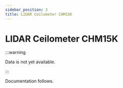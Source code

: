 ```yaml
---
sidebar_position: 3
title: LIDAR Ceilometer CHM15K
---
```

<!-- @NOSPELL@ -->

# LIDAR Ceilometer CHM15K

:::warning 

Data is not yet available.

:::

Documentation follows.
